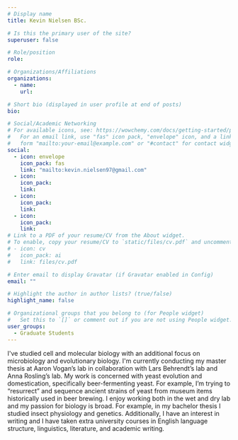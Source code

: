 ```yaml
---
# Display name
title: Kevin Nielsen BSc.

# Is this the primary user of the site?
superuser: false

# Role/position
role:

# Organizations/Affiliations
organizations:
  - name:
    url:

# Short bio (displayed in user profile at end of posts)
bio:

# Social/Academic Networking
# For available icons, see: https://wowchemy.com/docs/getting-started/page-builder/#icons
#   For an email link, use "fas" icon pack, "envelope" icon, and a link in the
#   form "mailto:your-email@example.com" or "#contact" for contact widget.
social:
  - icon: envelope
    icon_pack: fas
    link: "mailto:kevin.nielsen97@gmail.com"
  - icon:
    icon_pack:
    link:
  - icon:
    icon_pack:
    link:
  - icon:
    icon_pack:
    link:
# Link to a PDF of your resume/CV from the About widget.
# To enable, copy your resume/CV to `static/files/cv.pdf` and uncomment the lines below.
# - icon: cv
#   icon_pack: ai
#   link: files/cv.pdf

# Enter email to display Gravatar (if Gravatar enabled in Config)
email: ""

# Highlight the author in author lists? (true/false)
highlight_name: false

# Organizational groups that you belong to (for People widget)
#   Set this to `[]` or comment out if you are not using People widget.
user_groups:
  - Graduate Students
---
```


I've studied cell and molecular biology with an additional focus on microbiology and evolutionary biology. I'm currently conducting my master thesis at Aaron Vogan’s lab in collaboration with Lars Behrendt’s lab and Anna Rosling’s lab. My work is concerned with yeast evolution and domestication, specifically beer-fermenting yeast. For example, I’m trying to “resurrect” and sequence ancient strains of yeast from museum items historically used in beer brewing. I enjoy working both in the wet and dry lab and my passion for biology is broad. For example, in my bachelor thesis I studied insect physiology and genetics. Additionally, I have an interest in writing and I have taken extra university courses in English language structure, linguistics, literature, and academic writing.
